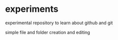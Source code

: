 # experiments
experimental repository to learn about github and git

simple file and folder creation and editing
